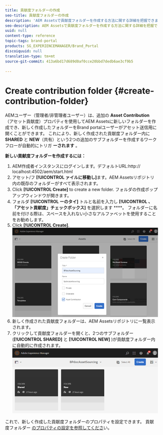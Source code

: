 ```yaml
---
title: 貢献度フォルダーの作成
seo-title: 貢献度フォルダーの作成
description: 'AEM Assetsで貢献度フォルダーを作成する方法に関する詳細を把握できます。 '
seo-description: AEM Assetsで貢献度フォルダーを作成する方法に関する詳細を把握できます。
uuid: null
content-type: reference
topic-tags: brand-portal
products: SG_EXPERIENCEMANAGER/Brand_Portal
discoiquuid: null
translation-type: tm+mt
source-git-commit: 413a6bd17d689d0af0cce20bbd7dedb6ae3cf9b5

---
```



# Create contribution folder {#create-contribution-folder}

AEMユーザー（管理者/非管理者ユーザー）は、追加の **Asset Contribution** （アセット貢献度）プロパティを使用してAEM Assetsに新しいフォルダーを作成でき、新しく作成したフォルダーをBrand portalユーザーがアセット送信用に開くことができます。  これにより、新しく作成された貢献度フォルダー内に **SHARED** と **NEW**（共有）という2つの追加のサブフォルダーを作成するワークフローが自動的にトリガ **ーされます** 。

**新しい貢献度フォルダーを作成するには：**
1. AEM作成者インスタンスにログインします。デフォルトURL:http:// localhost:4502/aem/start.html
1. アセット/フ **[!UICONTROL ァイルに移動し]**&#x200B;ます。AEM Assetsリポジトリ内の既存のフォルダーがすべて表示されます。
1. Click **[!UICONTROL Create]** to create a new folder. フォルダの作成ポップアップウィンドウが開きます。
1. フォルダ **[!UICONTROL ーのタイ]** トルと名前を入力し **[!UICONTROL 、「アセット貢献度」チェックボックス]** を選択します ****。
フォルダーに名前を付ける際は、スペースを入れない小さなアルファベットを使用することをお勧めします。
1. Click **[!UICONTROL Create]**.
   ![](assets/create-contribution-folder.png)
1. 新しく作成された貢献度フォルダーは、AEM Assetsリポジトリに一覧表示されます。
1. クリックして貢献度フォルダーを開くと、2つのサブフォルダー(**[!UICONTROL SHARED]** と **[!UICONTROL NEW]** )が貢献度フォルダー内に自動的に作成されます。\
   ![](assets/contribution-folder.png)

これで、新しく作成した貢献度フォルダーのプロパティを設定できます。 貢献度フォルダー [のプロパティの設定を参照してくださ](brand-portal-configure-contribution-folder-properties.md)い。